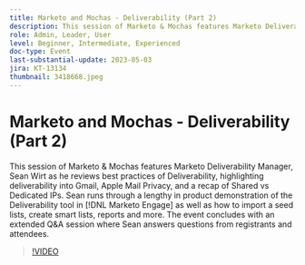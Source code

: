 ```yaml
---
title: Marketo and Mochas - Deliverability (Part 2)
description: This session of Marketo & Mochas features Marketo Deliverability Manager, Sean Wirt as he reviews best practices of Deliverability, highlighting deliverability into Gmail, Apple Mail Privacy, and a recap of Shared vs Dedicated IPs. Sean runs through a lengthy in product demonstration of the Deliverability tool in [!DNL Marketo Engage] as well as how to import a seed lists, create smart lists, reports and more. The event concludes with an extended Q&A session where Sean answers questions from registrants and attendees.
role: Admin, Leader, User
level: Beginner, Intermediate, Experienced
doc-type: Event
last-substantial-update: 2023-05-03
jira: KT-13134
thumbnail: 3418668.jpeg
---
```


# Marketo and Mochas - Deliverability (Part 2)

This session of Marketo & Mochas features Marketo Deliverability Manager, Sean Wirt as he reviews best practices of Deliverability, highlighting deliverability into Gmail, Apple Mail Privacy, and a recap of Shared vs Dedicated IPs. Sean runs through a lengthy in product demonstration of the Deliverability tool in [!DNL Marketo Engage] as well as how to import a seed lists, create smart lists, reports and more. The event concludes with an extended Q&A session where Sean answers questions from registrants and attendees.

>[!VIDEO](https://video.tv.adobe.com/v/3418668/?learn=on)
